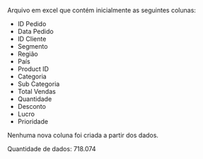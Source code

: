 Arquivo em excel que contém inicialmente as seguintes colunas:

- ID Pedido
- Data Pedido 
- ID Cliente
- Segmento
- Região
- País
- Product ID
- Categoria
- Sub Categoria
- Total Vendas
- Quantidade
- Desconto
- Lucro
- Prioridade

Nenhuma nova coluna foi criada a partir dos dados.

Quantidade de dados: 718.074
